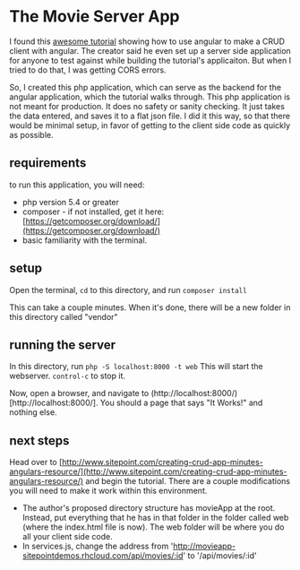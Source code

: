 # The Movie Server App

I found this [awesome tutorial](http://www.sitepoint.com/creating-crud-app-minutes-angulars-resource/) showing how to use angular to make a CRUD client with angular.  The creator said he even set up a server side application for anyone to test against while building the tutorial's applicaiton. But when I tried to do that, I was getting CORS errors. 

So, I created this php application, which can serve as the backend for the angular application, which the tutorial walks through. This php application is not meant for production. It does no safety or sanity checking. It just takes the data entered, and saves it to a flat json file. I did it this way, so that there would be minimal setup, in favor of getting to the client side code as quickly as possible.

## requirements

to run this application, you will need:

* php version 5.4 or greater
* composer - if not installed, get it here: [https://getcomposer.org/download/](https://getcomposer.org/download/)
* basic familiarity with the terminal.

## setup

Open the terminal, `cd` to this directory, and run `composer install`

This can take a couple minutes. When it's done, there will be a new folder in this directory called "vendor"

## running the server

In this directory, run `php -S localhost:8000 -t web` This will start the webserver. `control-c` to stop it.

Now, open a browser, and navigate to (http://localhost:8000/)[http://localhost:8000/]. You should a page that says "It Works!" and nothing else.

## next steps

Head over to [http://www.sitepoint.com/creating-crud-app-minutes-angulars-resource/](http://www.sitepoint.com/creating-crud-app-minutes-angulars-resource/) and begin the tutorial. There are a couple modifications you will need to make it work within this environment. 

* The author's proposed directory structure has movieApp at the root. Instead, put everything that he has in that folder in the folder called web (where the index.html file is now). The web folder will be where you do all your client side code.
* In services.js, change the address from 'http://movieapp-sitepointdemos.rhcloud.com/api/movies/:id' to '/api/movies/:id'
